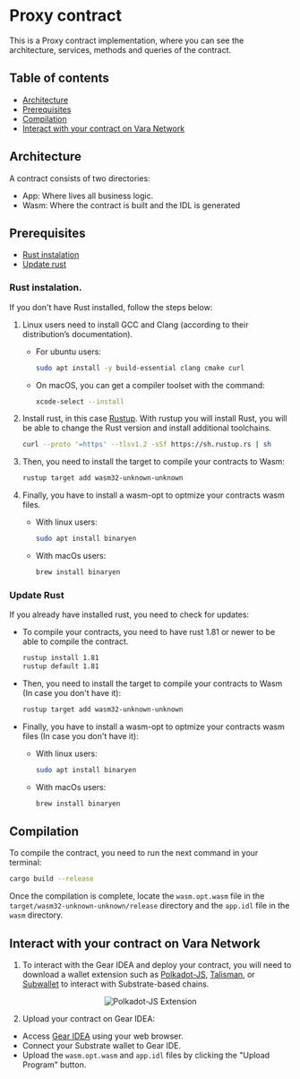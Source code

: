 # Proxy contract

This is a Proxy contract implementation, where you can see the architecture, services, methods and queries of the contract.

## Table of contents

- [Architecture](#architecture)
- [Prerequisites](#prerequisites)
- [Compilation](#compilation)
- [Interact with your contract on Vara Network](#interact-with-your-contract-on-vara-network)

## Architecture

A contract consists of two directories:
-	App: Where lives all business logic.
-	Wasm: Where the contract is built and the IDL is generated 

## Prerequisites

- [Rust instalation](#rust-instalation)
- [Update rust](#update-rust)

### Rust instalation.

If you don't have Rust installed, follow the steps below:

1. Linux users need to install GCC and Clang (according to their distribution’s documentation).

    - For ubuntu users:
        ```bash
        sudo apt install -y build-essential clang cmake curl
        ```
    
    - On macOS, you can get a compiler toolset with the command:
    
        ```bash
        xcode-select --install
        ```
2. Install rust, in this case [Rustup](https://rustup.rs/). With rustup you will install Rust, you will be able to change the Rust version and install additional toolchains.

    ```bash
    curl --proto '=https' --tlsv1.2 -sSf https://sh.rustup.rs | sh
    ```

3.  Then, you need to install the target to compile your contracts to Wasm:

    ```bash
    rustup target add wasm32-unknown-unknown
    ```

4. Finally, you have to install a wasm-opt to optmize your contracts wasm files.

    - With linux users:

        ```bash
        sudo apt install binaryen
        ```
    
    - With macOs users:

        ```bash
        brew install binaryen
        ```

### Update Rust

If you already have installed rust, you need to check for updates:

- To compile your contracts, you need to have rust 1.81 or newer to be able to compile the contract.

    ```bash
    rustup install 1.81
    rustup default 1.81
    ```    

- Then, you need to install the target to compile your contracts to Wasm (In case you don't have it):

    ```bash
    rustup target add wasm32-unknown-unknown
    ```

- Finally, you have to install a wasm-opt to optmize your contracts wasm files (In case you don't have it):

    - With linux users:

        ```bash
        sudo apt install binaryen
        ```
    
    - With macOs users:

        ```bash
        brew install binaryen
        ```
        
## Compilation

To compile the contract, you need to run the next command in your terminal:

```bash
cargo build --release
```

Once the compilation is complete, locate the `wasm.opt.wasm` file in the `target/wasm32-unknown-unknown/release` directory and the `app.idl` file in the `wasm` directory.

## Interact with your contract on Vara Network

1. To interact with the Gear IDEA and deploy your contract, you will need to download a wallet extension such as [Polkadot-JS](https://polkadot.js.org/extension/), [Talisman](https://talisman.xyz/), or [Subwallet](https://subwallet.app/) to interact with Substrate-based chains.

<div align="center">
  <img src="https://polkadot.js.org/extension/extension-overview.png" alt="Polkadot-JS Extension">
</div>

2. Upload your contract on Gear IDEA:

- Access [Gear IDEA](https://idea.gear-tech.io/programs?node=wss%3A%2F%2Frpc.vara.network) using your web browser.
- Connect your Substrate wallet to Gear IDE.
- Upload the `wasm.opt.wasm` and `app.idl` files by clicking the "Upload Program" button.


